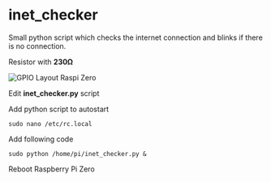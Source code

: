 # inet_checker
Small python script which checks the internet connection and blinks if there is no connection. 

Resistor with **230Ω**

![GPIO Layout Raspi Zero](https://github.com/iamluhae/inet_checker/blob/main/gpio.png)

Edit **inet_checker.py** script

Add python script to autostart

`sudo nano /etc/rc.local`

Add following code

`sudo python /home/pi/inet_checker.py &`

Reboot Raspberry Pi Zero
